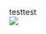 <div>testtest</div>

<img src="https://user-images.githubusercontent.com/114724765/223028049-e2f337e2-7577-41b8-9d43-6f0886e95ff6.gif"/>
